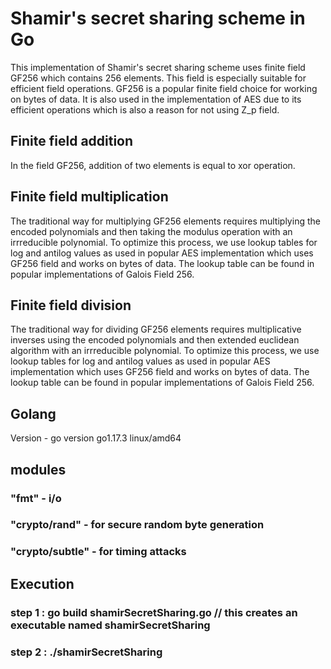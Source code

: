 # Shamir's secret sharing scheme in Go

This implementation of Shamir's secret sharing scheme uses finite field GF256 which contains 256 elements. This field is especially suitable for efficient field operations. GF256 is a popular finite field choice for working on bytes of data. It is also used in the implementation of AES due to its efficient operations which is also a reason for not using Z_p field.

## Finite field addition 

In the field GF256, addition of two elements is equal to xor operation.

## Finite field multiplication
The traditional way for multiplying GF256 elements requires multiplying the encoded polynomials and then taking the modulus operation with an irrreducible polynomial. To optimize this process, we use lookup tables for log and antilog values as used in popular AES implementation which uses GF256 field and works on bytes of data. The lookup table can be found in popular implementations of Galois Field 256.

## Finite field division
The traditional way for dividing GF256 elements requires multiplicative inverses using the encoded polynomials and then extended euclidean algorithm with an irrreducible polynomial. To optimize this process, we use lookup  tables for log and antilog values as used in popular AES implementation which uses GF256 field and works on bytes of data. The lookup table can be found in popular implementations of Galois Field 256.

## Golang
Version - go version go1.17.3 linux/amd64

## modules
### "fmt" - i/o
### "crypto/rand" - for secure random byte generation
### "crypto/subtle" - for timing attacks

## Execution
### step 1 : go build shamirSecretSharing.go // this creates an executable named shamirSecretSharing
### step 2 : ./shamirSecretSharing
